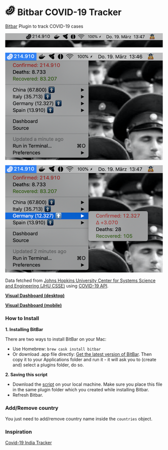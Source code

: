 # <img src="media/icon.png" height="32px"> Bitbar COVID-19 Tracker
[Bitbar](https://bitbar.com/) Plugin to track COVID-19 cases

![](media/preview_1.png)

![](media/preview_2.png)

![](media/preview_3.png)

Data fetched from [Johns Hopkins University Center for Systems Science and Engineering (JHU CSSE)](https://systems.jhu.edu/research/public-health/ncov/) using [COVID-19 API](https://github.com/mathdroid/covid-19-api).

**[Visual Dashboard (desktop)](https://www.arcgis.com/apps/opsdashboard/index.html#/bda7594740fd40299423467b48e9ecf6)**

**[Visual Dashboard (mobile)](http://www.arcgis.com/apps/opsdashboard/index.html#/85320e2ea5424dfaaa75ae62e5c06e61)**

### How to Install
**1. Installing BitBar**

There are two ways to install BitBar on your Mac:
- Use Homebrew: ``brew cask install bitbar``
- Or download .app file directly: [Get the latest version of BitBar](https://github.com/matryer/bitbar/releases). Then copy it to your Applications folder and run it - it will ask you to (create and) select a plugins folder, do so.

**2. Saving this script**

- Download the [script](https://github.com/elalemanyo/bitbar-covid-19-tracker/blob/master/covid-tracker.1h.js) on your local machine. Make sure you place this file in the same plugin folder which you created while installing Bitbar.
- Refresh Bitbar.

### Add/Remove country
You just need to add/remove country name inside the `countries` object.

### Inspiration
[Covid-19 India Tracker](https://github.com/thelittlewonder/covid-19indiatracker)